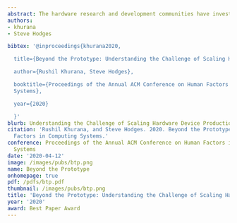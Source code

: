```yaml
---
abstract: The hardware research and development communities have invested heavily in tools and materials that facilitate the design and prototyping of electronic devices. Numerous easy-to access and easy-to-use tools have streamlined the prototyping of interactive and embedded devices for experts and led to a remarkable growth in non-expert builders. However, there has been little exploration of challenges associated with moving beyond a prototype and creating hundreds or thousands of exact replicas - a process that is still challenging for many. We interviewed 25 individuals with experience taking prototype hardware devices into low volume production. We systematically investigated the common issues faced and mitigation strategies adopted. We present our findings in four main categories- (1) gaps in technical knowledge; (2) gaps in non-technical knowledge; (3) minimum viable rigor in manufacturing preparation; and (4) building relationships and a professional network. Our study unearthed several opportunities for new tools and processes to support the transition beyond a working prototype to cost effective low-volume manufacturing. These would complement the aforementioned tools and materials that support design and prototyping.
authors:
- khurana
- Steve Hodges

bibtex: '@inproceedings{khurana2020,

  title={Beyond the Prototype: Understanding the Challenge of Scaling Hardware Device Production},

  author={Rushil Khurana, Steve Hodges},

  booktitle={Proceedings of the Annual ACM Conference on Human Factors in Computing
  Systems},

  year={2020}

  }'
blurb: Understanding the Challenge of Scaling Hardware Device Production
citation: 'Rushil Khurana, and Steve Hodges. 2020. Beyond the Prototype: Understanding the Challenge of Scaling Hardware Device Production. Proceedings of the Annual ACM Conference on Human
  Factors in Computing Systems.'
conference: Proceedings of the Annual ACM Conference on Human Factors in Computing
  Systems
date: '2020-04-12'
image: /images/pubs/btp.png
name: Beyond the Prototype
onhomepage: true
pdf: /pdfs/btp.pdf
thumbnail: /images/pubs/btp.png
title: 'Beyond the Prototype: Understanding the Challenge of Scaling Hardware Device Production'
year: '2020'
award: Best Paper Award
---
```

